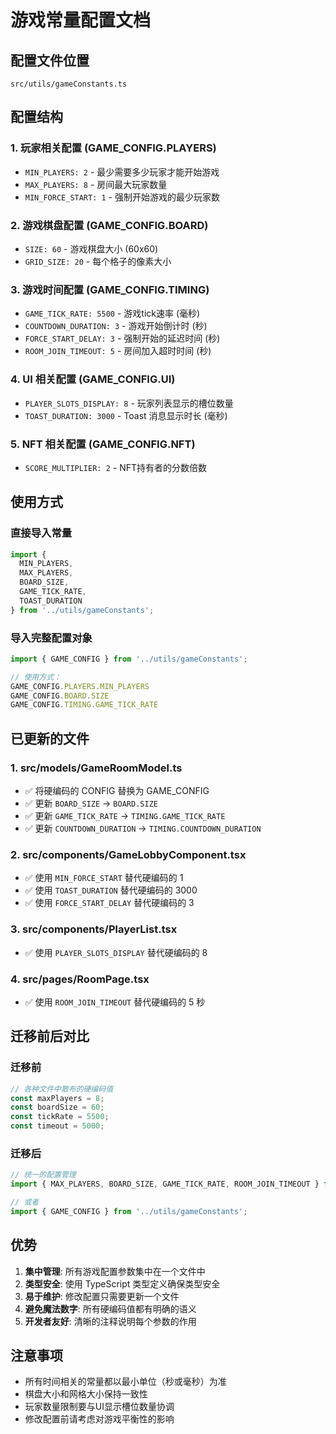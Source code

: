 # 游戏常量配置文档

## 配置文件位置
`src/utils/gameConstants.ts`

## 配置结构

### 1. 玩家相关配置 (GAME_CONFIG.PLAYERS)
- `MIN_PLAYERS: 2` - 最少需要多少玩家才能开始游戏  
- `MAX_PLAYERS: 8` - 房间最大玩家数量
- `MIN_FORCE_START: 1` - 强制开始游戏的最少玩家数

### 2. 游戏棋盘配置 (GAME_CONFIG.BOARD)
- `SIZE: 60` - 游戏棋盘大小 (60x60)
- `GRID_SIZE: 20` - 每个格子的像素大小

### 3. 游戏时间配置 (GAME_CONFIG.TIMING)
- `GAME_TICK_RATE: 5500` - 游戏tick速率 (毫秒)
- `COUNTDOWN_DURATION: 3` - 游戏开始倒计时 (秒)
- `FORCE_START_DELAY: 3` - 强制开始的延迟时间 (秒)
- `ROOM_JOIN_TIMEOUT: 5` - 房间加入超时时间 (秒)

### 4. UI 相关配置 (GAME_CONFIG.UI)
- `PLAYER_SLOTS_DISPLAY: 8` - 玩家列表显示的槽位数量
- `TOAST_DURATION: 3000` - Toast 消息显示时长 (毫秒)

### 5. NFT 相关配置 (GAME_CONFIG.NFT)
- `SCORE_MULTIPLIER: 2` - NFT持有者的分数倍数

## 使用方式

### 直接导入常量
```typescript
import { 
  MIN_PLAYERS, 
  MAX_PLAYERS, 
  BOARD_SIZE, 
  GAME_TICK_RATE,
  TOAST_DURATION 
} from '../utils/gameConstants';
```

### 导入完整配置对象
```typescript
import { GAME_CONFIG } from '../utils/gameConstants';

// 使用方式：
GAME_CONFIG.PLAYERS.MIN_PLAYERS
GAME_CONFIG.BOARD.SIZE
GAME_CONFIG.TIMING.GAME_TICK_RATE
```

## 已更新的文件

### 1. src/models/GameRoomModel.ts
- ✅ 将硬编码的 CONFIG 替换为 GAME_CONFIG
- ✅ 更新 `BOARD_SIZE` → `BOARD.SIZE`
- ✅ 更新 `GAME_TICK_RATE` → `TIMING.GAME_TICK_RATE`
- ✅ 更新 `COUNTDOWN_DURATION` → `TIMING.COUNTDOWN_DURATION`

### 2. src/components/GameLobbyComponent.tsx
- ✅ 使用 `MIN_FORCE_START` 替代硬编码的 1
- ✅ 使用 `TOAST_DURATION` 替代硬编码的 3000
- ✅ 使用 `FORCE_START_DELAY` 替代硬编码的 3

### 3. src/components/PlayerList.tsx
- ✅ 使用 `PLAYER_SLOTS_DISPLAY` 替代硬编码的 8

### 4. src/pages/RoomPage.tsx
- ✅ 使用 `ROOM_JOIN_TIMEOUT` 替代硬编码的 5 秒

## 迁移前后对比

### 迁移前
```typescript
// 各种文件中散布的硬编码值
const maxPlayers = 8;
const boardSize = 60;
const tickRate = 5500;
const timeout = 5000;
```

### 迁移后
```typescript
// 统一的配置管理
import { MAX_PLAYERS, BOARD_SIZE, GAME_TICK_RATE, ROOM_JOIN_TIMEOUT } from '../utils/gameConstants';

// 或者
import { GAME_CONFIG } from '../utils/gameConstants';
```

## 优势

1. **集中管理**: 所有游戏配置参数集中在一个文件中
2. **类型安全**: 使用 TypeScript 类型定义确保类型安全
3. **易于维护**: 修改配置只需要更新一个文件
4. **避免魔法数字**: 所有硬编码值都有明确的语义
5. **开发者友好**: 清晰的注释说明每个参数的作用

## 注意事项

- 所有时间相关的常量都以最小单位（秒或毫秒）为准
- 棋盘大小和网格大小保持一致性
- 玩家数量限制要与UI显示槽位数量协调
- 修改配置前请考虑对游戏平衡性的影响 